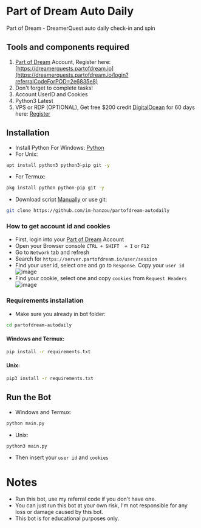 # Part of Dream Auto Daily
Part of Dream - DreamerQuest auto daily check-in and spin
## Tools and components required
1. [Part of Dream](https://dreamerquests.partofdream.io/login?referralCodeForPOD=2e6835e8) Account, Register here: [https://dreamerquests.partofdream.io](https://dreamerquests.partofdream.io/login?referralCodeForPOD=2e6835e8)
2. Don't forget to complete tasks!
3. Account UserID and Cookies
4. Python3 Latest
5. VPS or RDP (OPTIONAL), Get free $200 credit [DigitalOcean](https://m.do.co/c/3f132e0f7e13) for 60 days here: [Register](https://m.do.co/c/3f132e0f7e13)
## Installation
- Install Python For Windows: [Python](https://www.python.org/ftp/python/3.13.0/python-3.13.0-amd64.exe)
- For Unix:
```bash
apt install python3 python3-pip git -y
```
- For Termux:
```bash
pkg install python python-pip git -y
```
- Download script [Manually](https://github.com/im-hanzou/partofdream-autodaily/archive/refs/heads/main.zip) or use git:
```bash
git clone https://github.com/im-hanzou/partofdream-autodaily
```
### How to get account id and cookies
- First, login into your [Part of Dream](https://dreamerquests.partofdream.io/login?referralCodeForPOD=2e6835e8) Account
- Open your Browser console `CTRL + SHIFT  + I` or `F12`
- Go to `Network` tab and refresh
- Search for `https://server.partofdream.io/user/session`
- Find your user id, select one and go to `Response`. Copy your `user id`
![image](https://github.com/user-attachments/assets/09ab31fd-a7cb-421f-96a4-935c9c2a0293)
- Find your cookie, select one and copy `cookies` from `Request Headers`
![image](https://github.com/user-attachments/assets/a5bec071-dc60-43e6-bcc7-30f7a53013c7)
### Requirements installation
- Make sure you already in bot folder:
```bash
cd partofdream-autodaily
```
#### Windows and Termux:
```bash
pip install -r requirements.txt
```
#### Unix:
```bash
pip3 install -r requirements.txt
```
## Run the Bot
- Windows and Termux:
```bash
python main.py
```
- Unix:
```bash
python3 main.py
```
- Then insert your `user id` and `cookies`
# Notes
- Run this bot, use my referral code if you don't have one.
- You can just run this bot at your own risk, I'm not responsible for any loss or damage caused by this bot.
- This bot is for educational purposes only.
